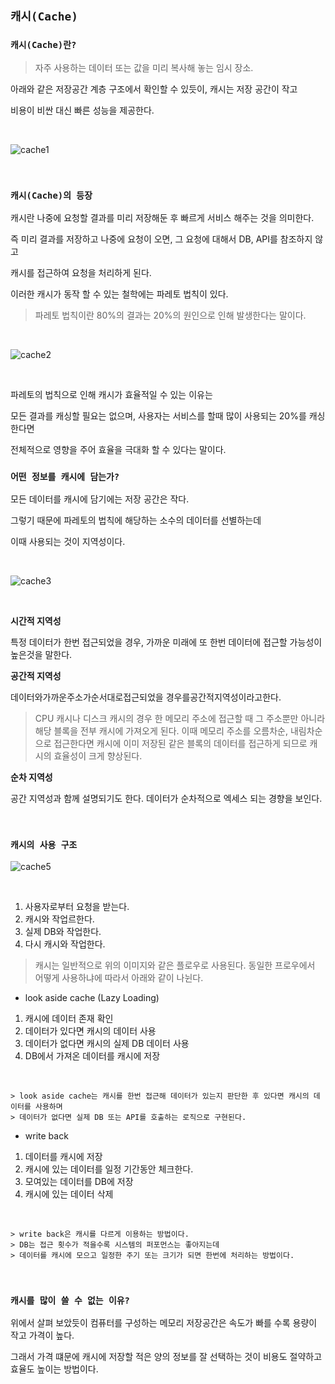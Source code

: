## `캐시(Cache)`

### `캐시(Cache)란?`

  > 자주 사용하는 데이터 또는 값을 미리 복사해 놓는 임시 장소. 

  아래와 같은 저장공간 계층 구조에서 확인할 수 있듯이, 캐시는 저장 공간이 작고
  
  비용이 비싼 대신 빠른 성능을 제공한다.

<br />

![cache1](https://user-images.githubusercontent.com/94499416/184054499-71e46004-d8fb-4053-a3c3-6205396926c7.png)

<br />

### `캐시(Cache)의 등장`

캐시란 나중에 요청할 결과를 미리 저장해둔 후 빠르게 서비스 해주는 것을 의미한다.

즉 미리 결과를 저장하고 나중에 요청이 오면, 그 요청에 대해서 DB, API를 참조하지 않고

캐시를 접근하여 요청을 처리하게 된다. 

이러한 캐시가 동작 할 수 있는 철학에는 파레토 법칙이 있다.

> 파레토 법칙이란 80%의 결과는 20%의 원인으로 인해 발생한다는 말이다.

<br />

![cache2](https://user-images.githubusercontent.com/94499416/184054726-99b4d970-9342-499b-b55a-f441c9194b32.png)

<br />

파레토의 법칙으로 인해 캐시가 효율적일 수 있는 이유는

모든 결과를 캐싱할 필요는 없으며, 사용자는 서비스를 할때 많이 사용되는 20%를 캐싱한다면

전체적으로 영향을 주어 효율을 극대화 할 수 있다는 말이다.

### `어떤 정보를 캐시에 담는가?`

모든 데이터를 캐시에 담기에는 저장 공간은 작다.

그렇기 때문에 파레토의 법칙에 해당하는 소수의 데이터를 선별하는데

이때 사용되는 것이 지역성이다.

<br />

![cache3](https://user-images.githubusercontent.com/94499416/184055216-aa8986ad-fa1f-4891-a1df-22e641a6cf3a.png)

<br />

**시간적 지역성**

특정 데이터가 한번 접근되었을 경우, 가까운 미래에 또 한번 데이터에 접근할 가능성이 높은것을 말한다.

**공간적 지역성**

데이터와가까운주소가순서대로접근되었을 경우를공간적지역성이라고한다.

> CPU 캐시나 디스크 캐시의 경우 한 메모리 주소에 접근할 때
> 그 주소뿐만 아니라 해당 블록을 전부 캐시에 가져오게 된다.
> 이때 메모리 주소를 오름차순, 내림차순으로 접근한다면
> 캐시에 이미 저장된 같은 블록의 데이터를 접근하게 되므로 캐시의 효율성이 크게 향상된다.

**순차 지역성**

공간 지역성과 함께 설명되기도 한다. 데이터가 순차적으로 엑세스 되는 경향을 보인다.

<br />

### `캐시의 사용 구조`

![cache5](https://user-images.githubusercontent.com/94499416/184055659-e304d275-cd5a-4c3f-935e-8523cdefb03e.png)

<br />

1. 사용자로부터 요청을 받는다.
2. 캐시와 작업르한다.
3. 실제 DB와 작업한다.
4. 다시 캐시와 작업한다.

> 캐시는 일반적으로 위의 이미지와 같은 플로우로 사용된다.
> 동일한 프로우에서 어떻게 사용하냐에 따라서 아래와 같이 나뉜다.

  - look aside cache (Lazy Loading)
  1. 캐시에 데이터 존재 확인
  2. 데이터가 있다면 캐시의 데이터 사용
  3. 데이터가 없다면 캐시의 실제 DB 데이터 사용
  4. DB에서 가져온 데이터를 캐시에 저장 
  <br />
    
    > look aside cache는 캐시를 한번 접근해 데이터가 있는지 판단한 후 있다면 캐시의 데이터를 사용하며
    > 데이터가 없다면 실제 DB 또는 API를 호출하는 로직으로 구현된다.

  - write back
  1. 데이터를 캐시에 저장
  2. 캐시에 있는 데이터를 일정 기간동안 체크한다.
  3. 모여있는 데이터를 DB에 저장
  4. 캐시에 있는 데이터 삭제  
  <br />
    
    > write back은 캐시를 다르게 이용하는 방법이다.
    > DB는 접근 횟수가 적을수록 시스템의 퍼포먼스는 좋아지는데
    > 데이터를 캐시에 모으고 일정한 주기 또는 크기가 되면 한번에 처리하는 방법이다.

<br />

### `캐시를 많이 쓸 수 없는 이유?`

위에서 살펴 보았듯이 컴퓨터를 구성하는 메모리 저장공간은 속도가 빠를 수록 용량이 작고 가격이 높다.

그래서 가격 떄문에 캐시에 저장할 적은 양의 정보를 잘 선택하는 것이 비용도 절약하고 효율도 높이는 방법이다.
